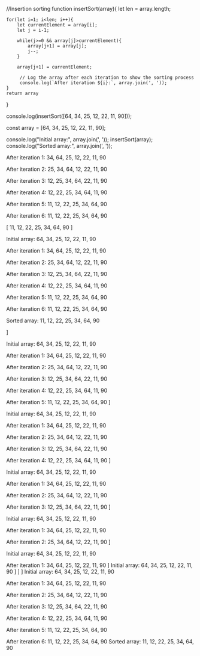 
//Insertion sorting
function insertSort(array){
    let len = array.length;

    for(let i=1; i<len; i++){
        let currentElement = array[i];
        let j = i-1;

        while(j>=0 && array[j]>currentElement){
            array[j+1] = array[j];
            j--;
        }

        array[j+1] = currentElement;

         // Log the array after each iteration to show the sorting process
         console.log(`After iteration ${i}:`, array.join(', '));
    }
    return array
}

console.log(insertSort([64, 34, 25, 12, 22, 11, 90]));

const array = [64, 34, 25, 12, 22, 11, 90];

console.log("Initial array:", array.join(', '));
insertSort(array);
console.log("Sorted array:", array.join(', '));



After iteration 1: 34, 64, 25, 12, 22, 11, 90

After iteration 2: 25, 34, 64, 12, 22, 11, 90

After iteration 3: 12, 25, 34, 64, 22, 11, 90

After iteration 4: 12, 22, 25, 34, 64, 11, 90

After iteration 5: 11, 12, 22, 25, 34, 64, 90

After iteration 6: 11, 12, 22, 25, 34, 64, 90

[
  11, 12, 22, 25,
  34, 64, 90
]

Initial array: 64, 34, 25, 12, 22, 11, 90

After iteration 1: 34, 64, 25, 12, 22, 11, 90

After iteration 2: 25, 34, 64, 12, 22, 11, 90

After iteration 3: 12, 25, 34, 64, 22, 11, 90

After iteration 4: 12, 22, 25, 34, 64, 11, 90

After iteration 5: 11, 12, 22, 25, 34, 64, 90

After iteration 6: 11, 12, 22, 25, 34, 64, 90

Sorted array: 11, 12, 22, 25, 34, 64, 90

]

Initial array: 64, 34, 25, 12, 22, 11, 90

After iteration 1: 34, 64, 25, 12, 22, 11, 90

After iteration 2: 25, 34, 64, 12, 22, 11, 90

After iteration 3: 12, 25, 34, 64, 22, 11, 90

After iteration 4: 12, 22, 25, 34, 64, 11, 90

After iteration 5: 11, 12, 22, 25, 34, 64, 90
]

Initial array: 64, 34, 25, 12, 22, 11, 90

After iteration 1: 34, 64, 25, 12, 22, 11, 90

After iteration 2: 25, 34, 64, 12, 22, 11, 90

After iteration 3: 12, 25, 34, 64, 22, 11, 90

After iteration 4: 12, 22, 25, 34, 64, 11, 90
]

Initial array: 64, 34, 25, 12, 22, 11, 90

After iteration 1: 34, 64, 25, 12, 22, 11, 90

After iteration 2: 25, 34, 64, 12, 22, 11, 90

After iteration 3: 12, 25, 34, 64, 22, 11, 90
]

Initial array: 64, 34, 25, 12, 22, 11, 90

After iteration 1: 34, 64, 25, 12, 22, 11, 90

After iteration 2: 25, 34, 64, 12, 22, 11, 90
]

Initial array: 64, 34, 25, 12, 22, 11, 90

After iteration 1: 34, 64, 25, 12, 22, 11, 90
]
Initial array: 64, 34, 25, 12, 22, 11, 90
]
]
]
Initial array: 64, 34, 25, 12, 22, 11, 90

After iteration 1: 34, 64, 25, 12, 22, 11, 90

After iteration 2: 25, 34, 64, 12, 22, 11, 90

After iteration 3: 12, 25, 34, 64, 22, 11, 90

After iteration 4: 12, 22, 25, 34, 64, 11, 90

After iteration 5: 11, 12, 22, 25, 34, 64, 90

After iteration 6: 11, 12, 22, 25, 34, 64, 90
Sorted array: 11, 12, 22, 25, 34, 64, 90
